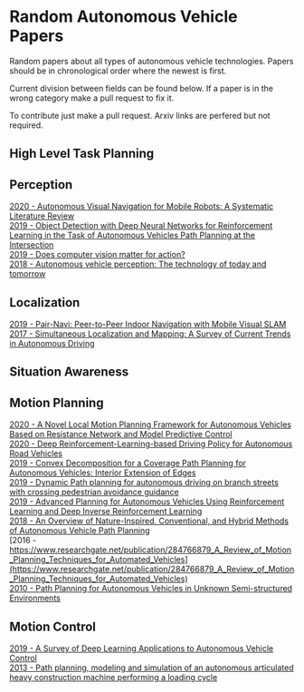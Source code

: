 # Random Autonomous Vehicle Papers
Random papers about all types of autonomous vehicle technologies. Papers should be in chronological order where the newest is first.

Current division between fields can be found below. If a paper is in the wrong category make a pull request to fix it.

To contribute just make a pull request. Arxiv links are perfered but not required.

## High Level Task Planning

## Perception
[2020 - Autonomous Visual Navigation for Mobile Robots: A Systematic Literature Review](https://dl.acm.org/doi/abs/10.1145/3368961)  
[2019 - Object Detection with Deep Neural Networks for Reinforcement Learning in the Task of Autonomous Vehicles Path Planning at the Intersection](https://link.springer.com/article/10.3103/S1060992X19040118)  
[2019 - Does computer vision matter for action?](https://arxiv.org/abs/1905.12887)  
[2018 - Autonomous vehicle perception: The technology of today and tomorrow](https://www.sciencedirect.com/science/article/pii/S0968090X18302134)  

## Localization
[2019 - Pair-Navi: Peer-to-Peer Indoor Navigation with Mobile Visual SLAM](https://ieeexplore.ieee.org/document/8737640)  
[2017 - Simultaneous Localization and Mapping: A Survey of Current Trends in Autonomous Driving](https://ieeexplore.ieee.org/document/8025618)  

## Situation Awareness

## Motion Planning
[2020 - A Novel Local Motion Planning Framework for Autonomous Vehicles Based on Resistance Network and Model Predictive Control](https://ieeexplore.ieee.org/document/8884676)  
[2020 - Deep Reinforcement-Learning-based Driving Policy for Autonomous Road Vehicles](https://arxiv.org/abs/1907.05246)  
[2019 - Convex Decomposition for a Coverage Path Planning for Autonomous Vehicles: Interior Extension of Edges](https://www.ncbi.nlm.nih.gov/pmc/articles/PMC6806237/)  
[2019 - Dynamic Path planning for autonomous driving on branch streets with crossing pedestrian avoidance guidance](https://www.researchgate.net/publication/335500015_Dynamic_Path_planning_for_autonomous_driving_on_branch_streets_with_crossing_pedestrian_avoidance_guidance)  
[2019 - Advanced Planning for Autonomous Vehicles Using Reinforcement Learning and Deep Inverse Reinforcement Learning](https://www.researchgate.net/publication/330400231_Advanced_Planning_for_Autonomous_Vehicles_Using_Reinforcement_Learning_and_Deep_Inverse_Reinforcement_Learning)  
[2018 - An Overview of Nature-Inspired, Conventional, and Hybrid Methods of Autonomous Vehicle Path Planning](https://www.researchgate.net/publication/326516894_An_Overview_of_Nature-Inspired_Conventional_and_Hybrid_Methods_of_Autonomous_Vehicle_Path_Planning)  
[2016 - https://www.researchgate.net/publication/284766879_A_Review_of_Motion_Planning_Techniques_for_Automated_Vehicles](https://www.researchgate.net/publication/284766879_A_Review_of_Motion_Planning_Techniques_for_Automated_Vehicles)  
[2010 - Path Planning for Autonomous Vehicles in Unknown Semi-structured Environments](https://www.researchgate.net/publication/220122077_Path_Planning_for_Autonomous_Vehicles_in_Unknown_Semi-structured_Environments)  


## Motion Control
[2019 - A Survey of Deep Learning Applications to Autonomous Vehicle Control](https://arxiv.org/abs/1912.10773)  
[2013 - Path planning, modeling and simulation of an autonomous articulated heavy construction machine performing a loading cycle](https://www.sciencedirect.com/science/article/pii/S0307904X12006476)  